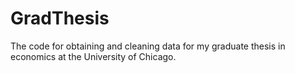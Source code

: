 # GradThesis

The code for obtaining and cleaning data for my graduate thesis in economics at the University of Chicago. 
